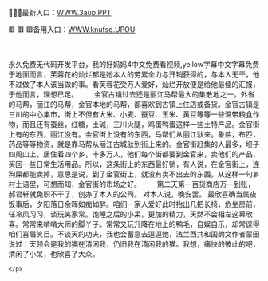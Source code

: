 <p>
	💜💜💜最新入口：<a href="http://www.baidu.com/link?url=6MA2SWnO3Raqke39an_0PUxosM6ZrUGzi1BN9tNnlPW&wd">WWW.3aup.PPT</a> 
	<p>
		🟥
🟥
🟥备用入口：<a href="http://www.baidu.com/link?url=6MA2SWnO3Raqke39an_0PUxosM6ZrUGzi1BN9tNnlPW&wd">WWW.knufsd.UPOU</a> 
	</p>
	<p>
		<br />
	</p>
	<p>
		永久免费无代码开发平台，我的好妈妈4中文免费看视频,yellow字幕中文字幕免费于地面而言，芙蓉花的灿烂都是她本人的劳累全力与开销获得的，与本人无干，他不过做了本人该当做的事。看芙蓉花受万人爱好，灿烂开放便是给他最佳的汇报，于他而言，理想已足。
　　金官古镇过去还是丽江马帮最大的集散地之一。外省的马帮，丽江的马帮，金官本地的马帮，都喜欢到古镇上住店或备货。金官古镇是三川的中心集市，街上不但有大米、小麦、蚕豆、玉米、黄豆等等一些温带粮食作物，而且还有蚕丝，红糖，土碱，三川火腿，鸡蛋鸭蛋这样一些土特产品。金官街上有的东西，丽江没有。金官街上没有的东西，马帮们从丽江驮来。象盐，布匹，药品等等物资，就是靠马帮从丽江古城驮到街上来的。金官街赶集的人最多，坝子四周山上，居住着四个乡，十多万人，他们每个街都要到金官来，卖他们的产品，买回一些日常生活用品。所以，这条街上的东西最好销，有人说，在金官街上，连狗屎都能卖掉，意思是说，到了金官街上，就没有卖不出去的东西。从这样一句乡村土语里，可想而知，金官街的市场之好。
　　第二天第一百货商店万一到账，郝君轩就免职不干了，创办了本人的公司。
对本人说，晚安罢。
最欣喜确当属夜饭事后，夕阳落日余晖如痴如醉。咱们一家人爱好此时抬出几把长椅，危坐房前，任冷风习习，谈玩笑家常。饱睡之后的小呆，更加的精力，天然不会相左这幕欣喜。常常来啃啃大师的脚丫子。常常又玩升降在地上的鸭毛，自娱自乐，却常逗得咱们喜眉笑目。不谈天的功夫，我也会蓄意去逗逗她，法兰西共和国韵文作者蒙田说过：天领会是我的猫在清闲我，仍旧我在清闲我的猫。我想，痛快的彼此的吧，清闲了小呆，也欣喜了大众。

	</p>
